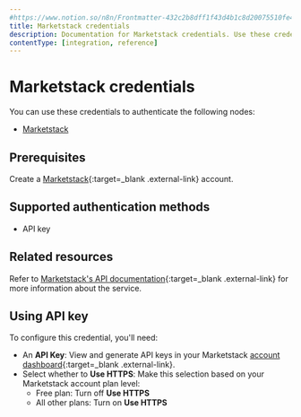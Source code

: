 ```yaml
---
#https://www.notion.so/n8n/Frontmatter-432c2b8dff1f43d4b1c8d20075510fe4
title: Marketstack credentials
description: Documentation for Marketstack credentials. Use these credentials to authenticate Marketstack in n8n, a workflow automation platform.
contentType: [integration, reference]
---
```


# Marketstack credentials

You can use these credentials to authenticate the following nodes:

- [Marketstack](/integrations/builtin/app-nodes/n8n-nodes-base.marketstack.md)

## Prerequisites

Create a [Marketstack](https://marketstack.com/){:target=_blank .external-link} account.

## Supported authentication methods

- API key

## Related resources

Refer to [Marketstack's API documentation](https://marketstack.com/documentation){:target=_blank .external-link} for more information about the service.

## Using API key

To configure this credential, you'll need:

- An **API Key**: View and generate API keys in your Marketstack [account dashboard](https://marketstack.com/dashboard){:target=_blank .external-link}.
- Select whether to **Use HTTPS**: Make this selection based on your Marketstack account plan level:
    - Free plan: Turn off **Use HTTPS**
    - All other plans: Turn on **Use HTTPS**

